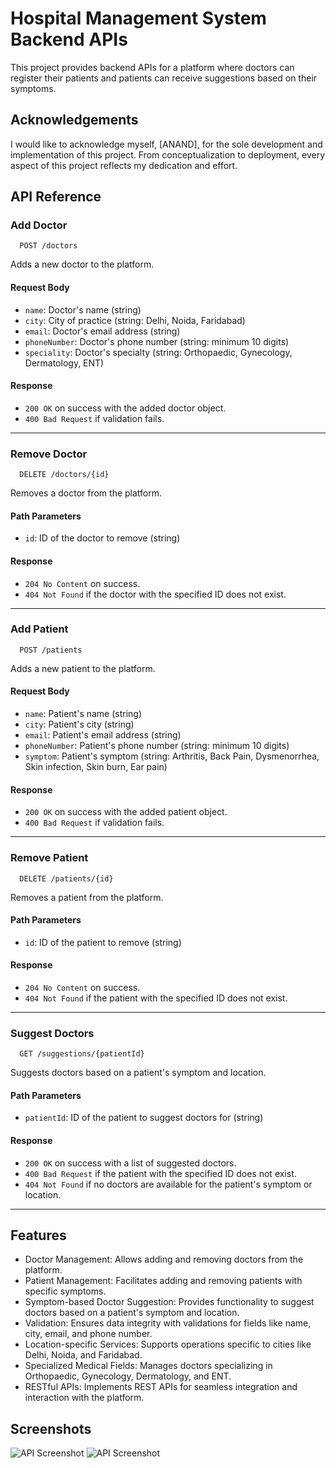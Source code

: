 
# Hospital Management System Backend APIs


This project provides backend APIs for a platform where doctors can register their patients and patients can receive suggestions based on their symptoms.


## Acknowledgements

I would like to acknowledge myself, [ANAND], for the sole development and implementation of this project. From conceptualization to deployment, every aspect of this project reflects my dedication and effort.


## API Reference

### Add Doctor

```http
  POST /doctors
```

Adds a new doctor to the platform.

#### Request Body

- `name`: Doctor's name (string)
- `city`: City of practice (string: Delhi, Noida, Faridabad)
- `email`: Doctor's email address (string)
- `phoneNumber`: Doctor's phone number (string: minimum 10 digits)
- `speciality`: Doctor's specialty (string: Orthopaedic, Gynecology, Dermatology, ENT)

#### Response

- `200 OK` on success with the added doctor object.
- `400 Bad Request` if validation fails.

---

### Remove Doctor

```http
  DELETE /doctors/{id}
```

Removes a doctor from the platform.

#### Path Parameters

- `id`: ID of the doctor to remove (string)

#### Response

- `204 No Content` on success.
- `404 Not Found` if the doctor with the specified ID does not exist.

---

### Add Patient

```http
  POST /patients
```

Adds a new patient to the platform.

#### Request Body

- `name`: Patient's name (string)
- `city`: Patient's city (string)
- `email`: Patient's email address (string)
- `phoneNumber`: Patient's phone number (string: minimum 10 digits)
- `symptom`: Patient's symptom (string: Arthritis, Back Pain, Dysmenorrhea, Skin infection, Skin burn, Ear pain)

#### Response

- `200 OK` on success with the added patient object.
- `400 Bad Request` if validation fails.

---

### Remove Patient

```http
  DELETE /patients/{id}
```

Removes a patient from the platform.

#### Path Parameters

- `id`: ID of the patient to remove (string)

#### Response

- `204 No Content` on success.
- `404 Not Found` if the patient with the specified ID does not exist.

---

### Suggest Doctors

```http
  GET /suggestions/{patientId}
```

Suggests doctors based on a patient's symptom and location.

#### Path Parameters

- `patientId`: ID of the patient to suggest doctors for (string)

#### Response

- `200 OK` on success with a list of suggested doctors.
- `400 Bad Request` if the patient with the specified ID does not exist.
- `404 Not Found` if no doctors are available for the patient's symptom or location.

---


## Features

- Doctor Management: Allows adding and removing doctors from the platform.
- Patient Management: Facilitates adding and removing patients with specific symptoms.
- Symptom-based Doctor Suggestion: Provides functionality to suggest doctors based on a patient's symptom and location.
- Validation: Ensures data integrity with validations for fields like name, city, email, and phone number.
- Location-specific Services: Supports operations specific to cities like Delhi, Noida, and Faridabad.
- Specialized Medical Fields: Manages doctors specializing in Orthopaedic, Gynecology, Dermatology, and ENT.
- RESTful APIs: Implements REST APIs for seamless integration and interaction with the platform.


## Screenshots

![API Screenshot](https://1drv.ms/i/c/7fed2cdf79fc72a6/EWeS-6CeSrhNn_eDTxpuJrYB1uH6gQ_6ghsHVqqtA9x9vQ?e=cy5xmr)
![API Screenshot](https://1drv.ms/i/c/7fed2cdf79fc72a6/EchQcx7x791IpFDX8Ksr40kBagc0Z6fKLTHjUlTrkEwmDQ?e=USTHX4)

